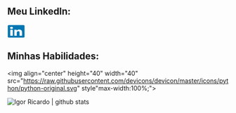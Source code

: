 <!--
**Igoricardo/Igoricardo** is a ✨ _special_ ✨ repository because its `README.md` (this file) appears on your GitHub profile.

Here are some ideas to get you started:

- 🔭 I’m currently working on ...
- 🌱 I’m currently learning ...
- 👯 I’m looking to collaborate on ...
- 🤔 I’m looking for help with ...
- 💬 Ask me about ...
- 📫 How to reach me: ...
- 😄 Pronouns: ...
- ⚡ Fun fact: ...
-->

## Meu Linkedln:
<a heref="https://www.linkedin.com/in/igor-ricardo/" target="_blank">
  <img align="center" alt="Igor Ricardo Linkedin" height="30" width="40" src="https://raw.githubusercontent.com/devicons/devicon/master/icons/linkedin/linkedin-original.svg" style"max-width:100%;">
</a>

## Minhas Habilidades:
  <img align="center" height="40" width="40" src="https://raw.githubusercontent.com/devicons/devicon/master/icons/python/python-original.svg" style"max-width:100%;"></img>


![Igor Ricardo | github stats](https://github-readme-stats.vercel.app/api?username=Igoricardo&show_icons=true&theme=radical)
